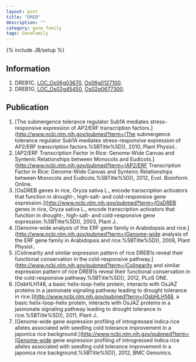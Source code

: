```yaml
---
layout: post
title: "DREB"
description: ""
category: gene family
tags: GeneFamily
---
```

{% include JB/setup %}

## Information
1. DREB1C, [LOC_Os06g03670](http://rice.plantbiology.msu.edu/cgi-bin/ORF_infopage.cgi?orf=LOC_Os06g03670), [Os06g0127100](http://rapdb.dna.affrc.go.jp/viewer/gbrowse_details/irgsp1?name=Os06g0127100).
2. DREB1G, [LOC_Os02g45450](http://rice.plantbiology.msu.edu/cgi-bin/ORF_infopage.cgi?orf=LOC_Os02g45450), [Os02g0677300](http://rapdb.dna.affrc.go.jp/viewer/gbrowse_details/irgsp1?name=Os02g0677300).

## Publication
1. [The submergence tolerance regulator Sub1A mediates stress-responsive expression of AP2/ERF transcription factors.](http://www.ncbi.nlm.nih.gov/pubmed?term=(The submergence tolerance regulator Sub1A mediates stress-responsive expression of AP2/ERF transcription factors.%5BTitle%5D)), 2010, Plant Physiol..
2. [AP2/ERF Transcription Factor in Rice: Genome-Wide Canvas and Syntenic Relationships between Monocots and Eudicots.](http://www.ncbi.nlm.nih.gov/pubmed?term=(AP2/ERF Transcription Factor in Rice: Genome-Wide Canvas and Syntenic Relationships between Monocots and Eudicots.%5BTitle%5D)), 2012, Evol. Bioinform. Online.
3. [OsDREB genes in rice, Oryza sativa L., encode transcription activators that function in drought-, high-salt- and cold-responsive gene expression.](http://www.ncbi.nlm.nih.gov/pubmed?term=(OsDREB genes in rice, Oryza sativa L., encode transcription activators that function in drought-, high-salt- and cold-responsive gene expression.%5BTitle%5D)), 2003, Plant J..
4. [Genome-wide analysis of the ERF gene family in Arabidopsis and rice.](http://www.ncbi.nlm.nih.gov/pubmed?term=(Genome-wide analysis of the ERF gene family in Arabidopsis and rice.%5BTitle%5D)), 2006, Plant Physiol..
5. [Colinearity and similar expression pattern of rice DREB1s reveal their functional conservation in the cold-responsive pathway.](http://www.ncbi.nlm.nih.gov/pubmed?term=(Colinearity and similar expression pattern of rice DREB1s reveal their functional conservation in the cold-responsive pathway.%5BTitle%5D)), 2012, PLoS ONE.
6. [OsbHLH148, a basic helix-loop-helix protein, interacts with OsJAZ proteins in a jasmonate signaling pathway leading to drought tolerance in rice.](http://www.ncbi.nlm.nih.gov/pubmed?term=(OsbHLH148, a basic helix-loop-helix protein, interacts with OsJAZ proteins in a jasmonate signaling pathway leading to drought tolerance in rice.%5BTitle%5D)), 2011, Plant J..
7. [Genome-wide gene expression profiling of introgressed indica rice alleles associated with seedling cold tolerance improvement in a japonica rice background.](http://www.ncbi.nlm.nih.gov/pubmed?term=(Genome-wide gene expression profiling of introgressed indica rice alleles associated with seedling cold tolerance improvement in a japonica rice background.%5BTitle%5D)), 2012, BMC Genomics.


